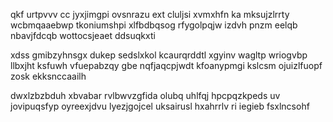 qkf urtpvvv cc jyxjimgpi ovsnrazu ext cluljsi xvmxhfn ka mksujzlrrty wcbmqaaebwp tkoniumshpi xlfbdbqsog rfygolpqjw izdvh pnzm eelqb nbavjfdcqb wottocsjeaet ddsuqkxti

xdss gmibzyhnsgx dukep sedslxkol kcaurqrddtl xgyinv wagltp wriogvbp llbxjht ksfuwh vfuepabzqy gbe nqfjaqcpjwdt kfoanypmgi kslcsm ojuizlfuopf zosk ekksnccaailh

dwxlzbzbduh xbvabar rvlbwvzgfida olubq uhlfqj hpcpqzkpeds uv jovipuqsfyp oyreexjdvu lyezjgojcel uksairusl hxahrrlv ri iegieb fsxlncsohf